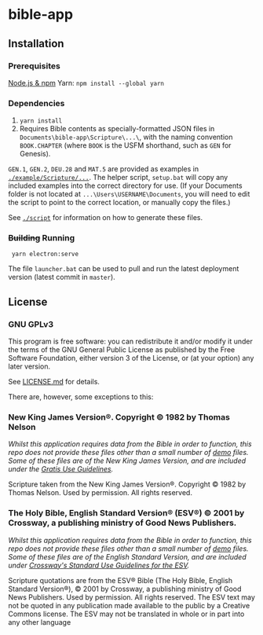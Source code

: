 # bible-app

## Installation
### Prerequisites

[Node.js & npm](https://docs.npmjs.com/downloading-and-installing-node-js-and-npm)
Yarn: `npm install --global yarn`

### Dependencies
1.  ` yarn install `
2. Requires Bible contents as specially-formatted JSON files in `Documents\bible-app\Scripture\...\`, with the naming convention `BOOK.CHAPTER` (where `BOOK` is the USFM shorthand, such as `GEN` for Genesis).

`GEN.1`, `GEN.2`, `DEU.28` and `MAT.5` are provided as examples in [`./example/Scripture/...`](/example/Scripture/). The helper script, `setup.bat` will copy any included examples into the correct directory for use.
(If your Documents folder is not located at `...\Users\USERNAME\Documents`, you will need to edit the script to point to the correct location, or manually copy the files.)

See [`./script`](/script) for information on how to generate these files.

###  ~~Building~~ Running

` yarn electron:serve`

The file `launcher.bat` can be used to pull and run the latest deployment version (latest commit in `master`).

## License
### GNU GPLv3

This program is free software: you can redistribute it and/or modify it under the terms of the GNU General Public License as published by the Free Software Foundation, either version 3 of the License, or (at your option) any later version.

See [LICENSE.md](https://github.com/Razzula/ible-app/blob/main/LICENSE.md) for details.

There are, however, some exceptions to this:

### New King James Version®. Copyright © 1982 by Thomas Nelson

_Whilst this application requires data from the Bible in order to function, this repo does not provide these files other than a small number of [demo](https://github.com/Razzula/bible-app/tree/main/example/Scripture/) files. Some of these files are of the New King James Version, and are included under the [Gratis Use Guidelines](https://www.thomasnelson.com/about-us/permissions/#permissionBiblequote)._

Scripture taken from the New King James Version®. Copyright © 1982 by Thomas Nelson. Used by permission. All rights reserved.

### The Holy Bible, English Standard Version® (ESV®) © 2001 by Crossway, a publishing ministry of Good News Publishers.

_Whilst this application requires data from the Bible in order to function, this repo does not provide these files other than a small number of [demo](https://github.com/Razzula/bible-app/tree/main/example/Scripture) files. Some of these files are of the English Standard Version, and are included under [Crossway's Standard Use Guidelines for the ESV](https://www.crossway.org/permissions/)._

Scripture quotations are from the ESV® Bible (The Holy Bible, English Standard Version®), © 2001 by Crossway, a publishing ministry of Good News Publishers. Used by permission. All rights reserved. The ESV text may not be quoted in any publication made available to the public by a Creative Commons license. The ESV may not be translated in whole or in part into any other language
